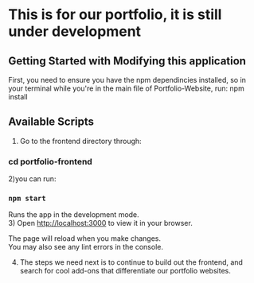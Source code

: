 # This is for our portfolio, it is still under development

## Getting Started with Modifying this application

First, you need to ensure you have the npm dependincies installed, so in your terminal while you're in the main file of Portfolio-Website, run:
  npm install

## Available Scripts

1) Go to the frontend directory through:
### cd portfolio-frontend

2)you can run:

### `npm start`

Runs the app in the development mode.\
3) Open [http://localhost:3000](http://localhost:3000) to view it in your browser.

The page will reload when you make changes.\
You may also see any lint errors in the console.

4) The steps we need next is to continue to build out the frontend, and search for cool add-ons that differentiate our portfolio websites.

